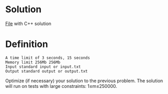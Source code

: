 # Solution

[File](task_h.cpp) with C++ solution

# Definition

    A time limit of 3 seconds, 15 seconds
    Memory limit 256Mb 256Mb
    Input standard input or input.txt
    Output standard output or output.txt

Optimize (if necessary) your solution to the previous problem. The solution will run on tests with large constraints: 1≤m≤250000.
